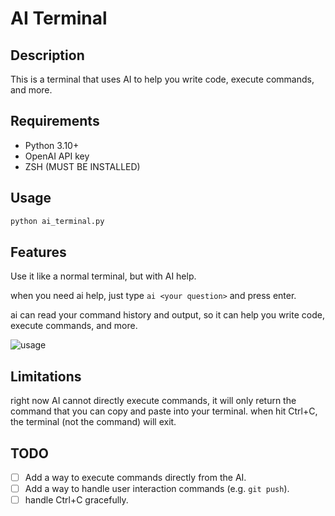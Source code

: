 # AI Terminal

## Description

This is a terminal that uses AI to help you write code, execute commands, and more.

## Requirements

- Python 3.10+
- OpenAI API key
- ZSH (MUST BE INSTALLED)

## Usage

```bash
python ai_terminal.py
```

## Features
Use it like a normal terminal, but with AI help.

when you need ai help, just type `ai <your question>` and press enter.

ai can read your command history and output, so it can help you write code, execute commands, and more.

![usage](./images/usage.png)

## Limitations

right now AI cannot directly execute commands, it will only return the command that you can copy and paste into your terminal.
when hit Ctrl+C, the terminal (not the command) will exit.

## TODO

- [ ] Add a way to execute commands directly from the AI.
- [ ] Add a way to handle user interaction commands (e.g. `git push`).
- [ ] handle Ctrl+C gracefully.
